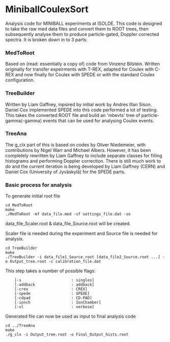# MiniballCoulexSort
Analysis code for MINIBALL experiments at ISOLDE. This code is designed to take the raw med data files and convert them to ROOT trees, then subsequently analyse them to produce particle-gated, Doppler corrected spectra. It is broken down in to 3 parts:

### MedToRoot
Based on (read: essentially a copy of) code from Vinzenz Bilstein.
Written originally for transfer expeirments with T-REX, adapted for Coulex with C-REX and now finally for Coulex with SPEDE or with the standard Coulex configuration.

### TreeBuilder
Written by Liam Gaffney, inpsired by initial work by Andres Illan Sison. Daniel Cox implemented SPEDE into this code performed a lot of testing. This takes the converted ROOT file and build an 'mbevts' tree of particle-gamma(-gamma) events that can be used for analysing Coulex events.

### TreeAna
The g_clx part of this is based on codes by Oliver Niedemeier, with contributions by Nigel Warr and Michael Albers. However, it has been completely rewritten by Liam Gaffney to include separate classes for filling histograms and performing Doppler correction. There is still much work to do and the current iteration is being developed by Liam Gaffney (CERN) and Daniel Cox (University of Jyväskylä) for the SPEDE parts.

### Basic process for analysis

To generate initial root file
```
cd MedToRoot
make
./MedToRoot -mf data_file.med -sf settings_file.dat -so
```
data_file_Scaler.root & data_file_Source.root will be created.

Scaler file is needed during the experiment and Source file is needed for analysis.

```
cd TreeBuilder
make
./TreeBuilder -i data_file1_Source.root [data_file2_Source.root ...] -o Output_tree.root -c calibration_file.dat
```
This step takes a number of possible flags:
```
	[-s                      : singles]
	[-addback                : addback]
	[-crex                   : CREX]
	[-spede                  : SPEDE]
	[-cdpad                  : CD-PAD]
	[-ionch                  : IonChamber]
	[-vl                     : verbose]
```
Generated file can now be used as input to final analysis code

```
cd ../TreeAna
make
./g_clx -i Output_tree.root -o Final_Output_hists.root
```


